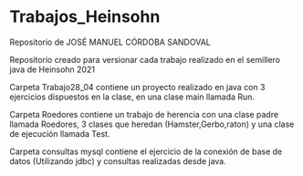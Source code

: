 # Trabajos_Heinsohn

Repositorio de JOSÉ MANUEL CÓRDOBA SANDOVAL

Repositorio creado para versionar cada trabajo realizado en el semillero java de Heinsohn 2021

Carpeta Trabajo28_04 contiene un proyecto realizado en java con 3 ejercicios dispuestos en la clase, en una clase main llamada Run.

Carpeta Roedores contiene un trabajo de herencia con una clase padre llamada Roedores, 3 clases que heredan (Hamster,Gerbo,raton) y una clase de ejecución llamada Test.

Carpeta consultas mysql contiene el ejercicio de la conexión de base de datos (Utilizando jdbc) y consultas realizadas desde java.
